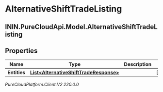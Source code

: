 # AlternativeShiftTradeListing

## ININ.PureCloudApi.Model.AlternativeShiftTradeListing

## Properties

|Name | Type | Description | Notes|
|------------ | ------------- | ------------- | -------------|
| **Entities** | [**List&lt;AlternativeShiftTradeResponse&gt;**](AlternativeShiftTradeResponse) |  | [optional] |



_PureCloudPlatform.Client.V2 220.0.0_
